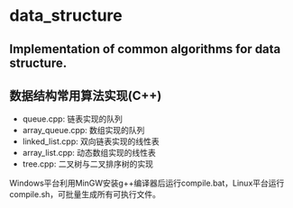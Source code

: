 # data_structure

## Implementation of common algorithms for data structure. 
## 数据结构常用算法实现(C++)


- queue.cpp: 链表实现的队列
- array_queue.cpp: 数组实现的队列
- linked_list.cpp: 双向链表实现的线性表
- array_list.cpp: 动态数组实现的线性表
- tree.cpp: 二叉树与二叉排序树的实现


Windows平台利用MinGW安装g++编译器后运行compile.bat，Linux平台运行compile.sh，可批量生成所有可执行文件。